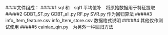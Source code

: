 ####文件组成：
#####1	sql 和　sql1 平均值补　将原始数据用于特征提取
#####2	GDBT_ST.py GDBT_all.py RF.py SVR.py 作为回归算法
#####3	info_Item_feature.csv  info_Item_store.csv  数据格式说明
#####4	其他仅作测试使用
#####5	cainiao_qin.py　为另外一种回归方法




